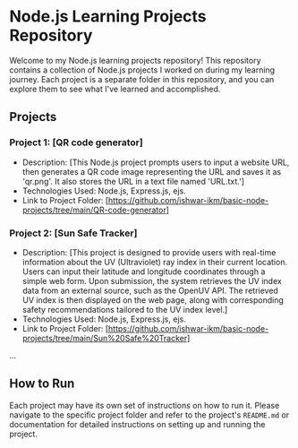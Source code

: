 # Node.js Learning Projects Repository

Welcome to my Node.js learning projects repository! This repository contains a collection of Node.js projects I worked on during my learning journey. Each project is a separate folder in this repository, and you can explore them to see what I've learned and accomplished.

## Projects

### Project 1: [QR code generator]
- Description: [This Node.js project prompts users to input a website URL, then generates a QR code image representing the URL and saves it as 'qr.png'. It also stores the URL in a text file named 'URL.txt.']
- Technologies Used: Node.js, Express.js, ejs.
- Link to Project Folder: [https://github.com/ishwar-ikm/basic-node-projects/tree/main/QR-code-generator]

### Project 2: [Sun Safe Tracker]
- Description: [This project is designed to provide users with real-time information about the UV (Ultraviolet) ray index in their current location. Users can input their latitude and longitude coordinates through a simple web form. Upon submission, the system retrieves the UV index data from an external source, such as the OpenUV API. The retrieved UV index is then displayed on the web page, along with corresponding safety recommendations tailored to the UV index level.]
- Technologies Used: Node.js, Express.js, ejs.
- Link to Project Folder: [https://github.com/ishwar-ikm/basic-node-projects/tree/main/Sun%20Safe%20Tracker]

...

## How to Run

Each project may have its own set of instructions on how to run it. Please navigate to the specific project folder and refer to the project's `README.md` or documentation for detailed instructions on setting up and running the project.
